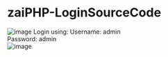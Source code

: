 # zaiPHP-LoginSourceCode
![image](https://github.com/user-attachments/assets/f7f4802e-8939-4af5-8094-baba218332e6)
Login using:
Username: admin<br>
Password: admin<br>
![image](https://github.com/user-attachments/assets/55426faf-fb02-4dc7-a910-c7e1f3af7832)
